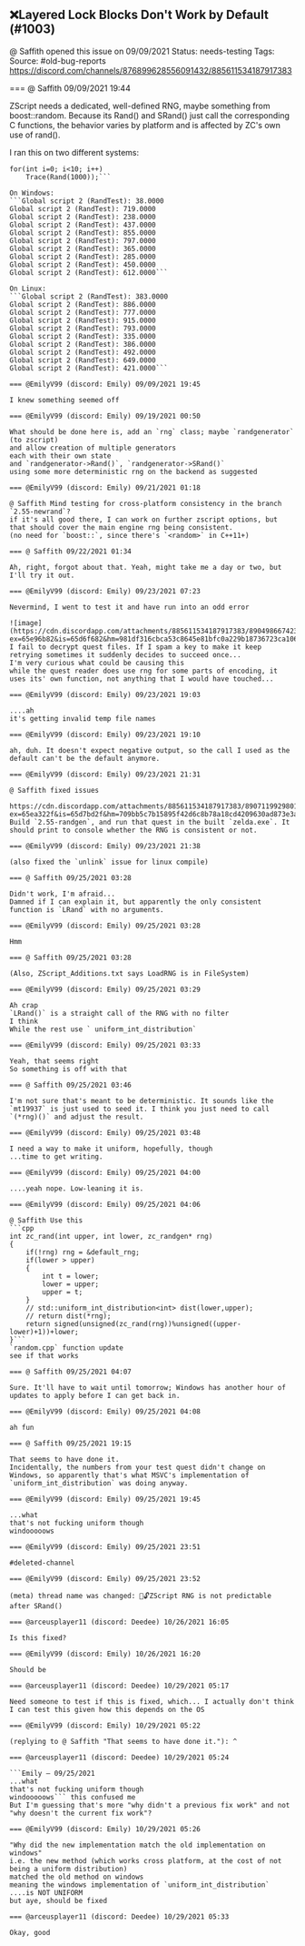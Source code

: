 ## ❌Layered Lock Blocks Don't Work by Default (#1003)
@ Saffith opened this issue on 09/09/2021
Status: needs-testing
Tags: 
Source: #old-bug-reports https://discord.com/channels/876899628556091432/885611534187917383


=== @ Saffith 09/09/2021 19:44

ZScript needs a dedicated, well-defined RNG, maybe something from boost::random. Because its Rand() and SRand() just call the corresponding C functions, the behavior varies by platform and is affected by ZC's own use of rand().

I ran this on two different systems:
```SRand(0);
for(int i=0; i<10; i++)
    Trace(Rand(1000));```

On Windows:
```Global script 2 (RandTest): 38.0000
Global script 2 (RandTest): 719.0000
Global script 2 (RandTest): 238.0000
Global script 2 (RandTest): 437.0000
Global script 2 (RandTest): 855.0000
Global script 2 (RandTest): 797.0000
Global script 2 (RandTest): 365.0000
Global script 2 (RandTest): 285.0000
Global script 2 (RandTest): 450.0000
Global script 2 (RandTest): 612.0000```

On Linux:
```Global script 2 (RandTest): 383.0000
Global script 2 (RandTest): 886.0000
Global script 2 (RandTest): 777.0000
Global script 2 (RandTest): 915.0000
Global script 2 (RandTest): 793.0000
Global script 2 (RandTest): 335.0000
Global script 2 (RandTest): 386.0000
Global script 2 (RandTest): 492.0000
Global script 2 (RandTest): 649.0000
Global script 2 (RandTest): 421.0000```

=== @EmilyV99 (discord: Emily) 09/09/2021 19:45

I knew something seemed off

=== @EmilyV99 (discord: Emily) 09/19/2021 00:50

What should be done here is, add an `rng` class; maybe `randgenerator`
(to zscript)
and allow creation of multiple generators
each with their own state
and `randgenerator->Rand()`, `randgenerator->SRand()`
using some more deterministic rng on the backend as suggested

=== @EmilyV99 (discord: Emily) 09/21/2021 01:18

@ Saffith Mind testing for cross-platform consistency in the branch `2.55-newrand`?
if it's all good there, I can work on further zscript options, but that should cover the main engine rng being consistent.
(no need for `boost::`, since there's `<random>` in C++11+)

=== @ Saffith 09/22/2021 01:34

Ah, right, forgot about that. Yeah, might take me a day or two, but I'll try it out.

=== @EmilyV99 (discord: Emily) 09/23/2021 07:23

Nevermind, I went to test it and have run into an odd error

![image](https://cdn.discordapp.com/attachments/885611534187917383/890498667423891496/unknown.png?ex=65e96b82&is=65d6f682&hm=981df316cbca53c8645e81bfc0a229b18736723ca106d3d534c01811a08613ff&)
I fail to decrypt quest files. If I spam a key to make it keep retrying sometimes it suddenly decides to succeed once...
I'm very curious what could be causing this
while the quest reader does use rng for some parts of encoding, it uses its' own function, not anything that I would have touched...

=== @EmilyV99 (discord: Emily) 09/23/2021 19:03

....ah
it's getting invalid temp file names

=== @EmilyV99 (discord: Emily) 09/23/2021 19:10

ah, duh. It doesn't expect negative output, so the call I used as the default can't be the default anymore.

=== @EmilyV99 (discord: Emily) 09/23/2021 21:31

@ Saffith fixed issues

https://cdn.discordapp.com/attachments/885611534187917383/890711992980111370/rng.qst?ex=65ea322f&is=65d7bd2f&hm=709bb5c7b15895f42d6c8b78a18cd4209630ad873e3adfe36f05711ade732fbd&
Build `2.55-randgen`, and run that quest in the built `zelda.exe`. It should print to console whether the RNG is consistent or not.

=== @EmilyV99 (discord: Emily) 09/23/2021 21:38

(also fixed the `unlink` issue for linux compile)

=== @ Saffith 09/25/2021 03:28

Didn't work, I'm afraid...
Damned if I can explain it, but apparently the only consistent function is `LRand` with no arguments.

=== @EmilyV99 (discord: Emily) 09/25/2021 03:28

Hmm

=== @ Saffith 09/25/2021 03:28

(Also, ZScript_Additions.txt says LoadRNG is in FileSystem)

=== @EmilyV99 (discord: Emily) 09/25/2021 03:29

Ah crap
`LRand()` is a straight call of the RNG with no filter
I think
While the rest use ` uniform_int_distribution`

=== @EmilyV99 (discord: Emily) 09/25/2021 03:33

Yeah, that seems right
So something is off with that

=== @ Saffith 09/25/2021 03:46

I'm not sure that's meant to be deterministic. It sounds like the `mt19937` is just used to seed it. I think you just need to call `(*rng)()` and adjust the result.

=== @EmilyV99 (discord: Emily) 09/25/2021 03:48

I need a way to make it uniform, hopefully, though
...time to get writing.

=== @EmilyV99 (discord: Emily) 09/25/2021 04:00

....yeah nope. Low-leaning it is.

=== @EmilyV99 (discord: Emily) 09/25/2021 04:06

@ Saffith Use this
```cpp
int zc_rand(int upper, int lower, zc_randgen* rng)
{
    if(!rng) rng = &default_rng;
    if(lower > upper)
    {
        int t = lower;
        lower = upper;
        upper = t;
    }
    // std::uniform_int_distribution<int> dist(lower,upper);
    // return dist(*rng);
    return signed(unsigned(zc_rand(rng))%unsigned((upper-lower)+1))+lower;
}```
`random.cpp` function update
see if that works

=== @ Saffith 09/25/2021 04:07

Sure. It'll have to wait until tomorrow; Windows has another hour of updates to apply before I can get back in.

=== @EmilyV99 (discord: Emily) 09/25/2021 04:08

ah fun

=== @ Saffith 09/25/2021 19:15

That seems to have done it.
Incidentally, the numbers from your test quest didn't change on Windows, so apparently that's what MSVC's implementation of `uniform_int_distribution` was doing anyway.

=== @EmilyV99 (discord: Emily) 09/25/2021 19:45

...what
that's not fucking uniform though
windooooows

=== @EmilyV99 (discord: Emily) 09/25/2021 23:51

#deleted-channel

=== @EmilyV99 (discord: Emily) 09/25/2021 23:52

(meta) thread name was changed: 💊🔓ZScript RNG is not predictable after SRand()

=== @arceusplayer11 (discord: Deedee) 10/26/2021 16:05

Is this fixed?

=== @EmilyV99 (discord: Emily) 10/26/2021 16:20

Should be

=== @arceusplayer11 (discord: Deedee) 10/29/2021 05:17

Need someone to test if this is fixed, which... I actually don't think I can test this given how this depends on the OS

=== @EmilyV99 (discord: Emily) 10/29/2021 05:22

(replying to @ Saffith "That seems to have done it."): ^

=== @arceusplayer11 (discord: Deedee) 10/29/2021 05:24

```Emily — 09/25/2021
...what
that's not fucking uniform though
windooooows``` this confused me
But I'm guessing that's more "why didn't a previous fix work" and not "why doesn't the current fix work"?

=== @EmilyV99 (discord: Emily) 10/29/2021 05:26

"Why did the new implementation match the old implementation on windows"
i.e. the new method (which works cross platform, at the cost of not being a uniform distribution)
matched the old method on windows
meaning the windows implementation of `uniform_int_distribution`
....is NOT UNIFORM
but aye, should be fixed

=== @arceusplayer11 (discord: Deedee) 10/29/2021 05:33

Okay, good
